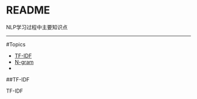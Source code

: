 README
===========================
NLP学习过程中主要知识点
****
#Topics
* [TF-IDF](#TF-IDF)  
* [N-gram](#N-gram)
*
  
##TF-IDF
  
  
  
  
  
  
  
  
  
  
  
  
  
  
  
  
  
  
  
  
  
  
  
  
TF-IDF
